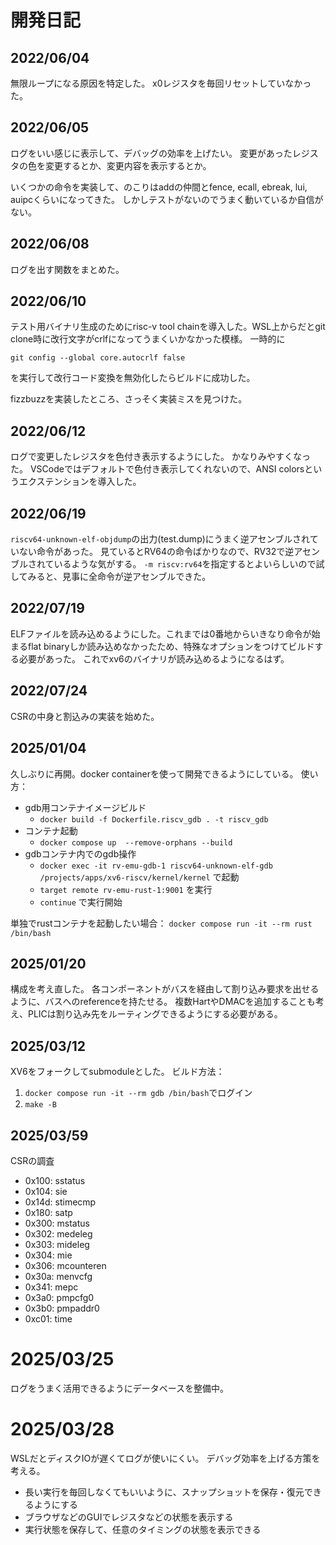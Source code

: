 # 開発日記
## 2022/06/04
無限ループになる原因を特定した。
x0レジスタを毎回リセットしていなかった。
## 2022/06/05
ログをいい感じに表示して、デバッグの効率を上げたい。
変更があったレジスタの色を変更するとか、変更内容を表示するとか。

いくつかの命令を実装して、のこりはaddの仲間とfence, ecall, ebreak, lui, auipcくらいになってきた。
しかしテストがないのでうまく動いているか自信がない。

## 2022/06/08
ログを出す関数をまとめた。

## 2022/06/10
テスト用バイナリ生成のためにrisc-v tool chainを導入した。WSL上からだとgit clone時に改行文字がcrlfになってうまくいかなかった模様。
一時的に

```
git config --global core.autocrlf false
```

を実行して改行コード変換を無効化したらビルドに成功した。

fizzbuzzを実装したところ、さっそく実装ミスを見つけた。

## 2022/06/12
ログで変更したレジスタを色付き表示するようにした。
かなりみやすくなった。
VSCodeではデフォルトで色付き表示してくれないので、ANSI colorsというエクステンションを導入した。

## 2022/06/19
`riscv64-unknown-elf-objdump`の出力(test.dump)にうまく逆アセンブルされていない命令があった。
見ているとRV64の命令ばかりなので、RV32で逆アセンブルされているような気がする。
`-m riscv:rv64`を指定するとよいらしいので試してみると、見事に全命令が逆アセンブルできた。

## 2022/07/19
ELFファイルを読み込めるようにした。これまでは0番地からいきなり命令が始まるflat binaryしか読み込めなかったため、特殊なオプションをつけてビルドする必要があった。
これでxv6のバイナリが読み込めるようになるはず。

## 2022/07/24
CSRの中身と割込みの実装を始めた。

## 2025/01/04
久しぶりに再開。docker containerを使って開発できるようにしている。
使い方：

- gdb用コンテナイメージビルド
    - `docker build -f Dockerfile.riscv_gdb . -t riscv_gdb`
- コンテナ起動
    - `docker compose up  --remove-orphans --build`
- gdbコンテナ内でのgdb操作
    - `docker exec -it rv-emu-gdb-1 riscv64-unknown-elf-gdb /projects/apps/xv6-riscv/kernel/kernel` で起動
    - `target remote rv-emu-rust-1:9001` を実行
    - `continue` で実行開始

単独でrustコンテナを起動したい場合：
`docker compose run -it --rm rust /bin/bash`

## 2025/01/20
構成を考え直した。
各コンポーネントがバスを経由して割り込み要求を出せるように、バスへのreferenceを持たせる。
複数HartやDMACを追加することも考え、PLICは割り込み先をルーティングできるようにする必要がある。

## 2025/03/12
XV6をフォークしてsubmoduleとした。
ビルド方法：
1. `docker compose run -it --rm gdb /bin/bash`でログイン
2. `make -B`

## 2025/03/59
CSRの調査
- 0x100: sstatus
- 0x104: sie
- 0x14d: stimecmp
- 0x180: satp
- 0x300: mstatus
- 0x302: medeleg
- 0x303: mideleg
- 0x304: mie
- 0x306: mcounteren
- 0x30a: menvcfg
- 0x341: mepc
- 0x3a0: pmpcfg0
- 0x3b0: pmpaddr0
- 0xc01: time

# 2025/03/25
ログをうまく活用できるようにデータベースを整備中。

# 2025/03/28
WSLだとディスクIOが遅くてログが使いにくい。
デバッグ効率を上げる方策を考える。

- 長い実行を毎回しなくてもいいように、スナップショットを保存・復元できるようにする
- ブラウザなどのGUIでレジスタなどの状態を表示する
- 実行状態を保存して、任意のタイミングの状態を表示できる